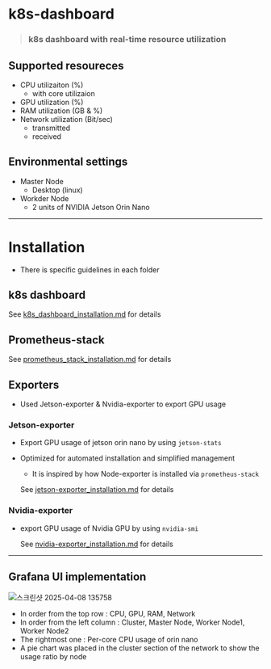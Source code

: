 # k8s-dashboard
> ### k8s dashboard with real-time resource utilization
## Supported resoureces
  - CPU utilizaiton (%) 
    - with core utilizaion
  - GPU utilization (%)
  - RAM utilization (GB & %)
  - Network utilization (Bit/sec)
    - transmitted
    - received
   
## Environmental settings
- Master Node
  - Desktop (linux)
- Workder Node
  - 2 units of NVIDIA Jetson Orin Nano

---

# Installation
- There is specific guidelines in each folder

## k8s dashboard

  See [k8s_dashboard_installation.md](https://github.com/jiiihwan/k8s-dashboard/blob/main/k8s/k8s_dashboard_installation.md) for details


## Prometheus-stack


  See [prometheus_stack_installation.md](https://github.com/jiiihwan/k8s-dashboard/blob/main/Prometheus&Grafana/prometheus_stack_installation.md) for details

## Exporters
- Used Jetson-exporter & Nvidia-exporter to export GPU usage

### Jetson-exporter
- Export GPU usage of jetson orin nano by using `jetson-stats`
- Optimized for automated installation and simplified management
  - It is inspired by how Node-exporter is installed via `prometheus-stack`

  See [jetson-exporter_installation.md](https://github.com/jiiihwan/k8s-dashboard/blob/main/exporter/jetson-exporter_installation.md) for details

### Nvidia-exporter
- export GPU usage of Nvidia GPU by using `nvidia-smi`

  See [nvidia-exporter_installation.md](https://github.com/jiiihwan/k8s-dashboard/blob/main/exporter/nvidia-exporter_installation.md) for details


---

## Grafana UI implementation
![스크린샷 2025-04-08 135758](https://github.com/user-attachments/assets/f8c5a38a-8382-4edc-b511-a6b56bd2e01a)

- In order from the top row : CPU, GPU, RAM, Network
- In order from the left column : Cluster, Master Node, Worker Node1, Worker Node2
- The rightmost one : Per-core CPU usage of orin nano
- A pie chart was placed in the cluster section of the network to show the usage ratio by node
